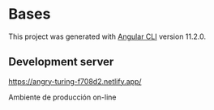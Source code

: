 # Bases

This project was generated with [Angular CLI](https://github.com/angular/angular-cli) version 11.2.0.

## Development server

https://angry-turing-f708d2.netlify.app/

Ambiente de producción on-line